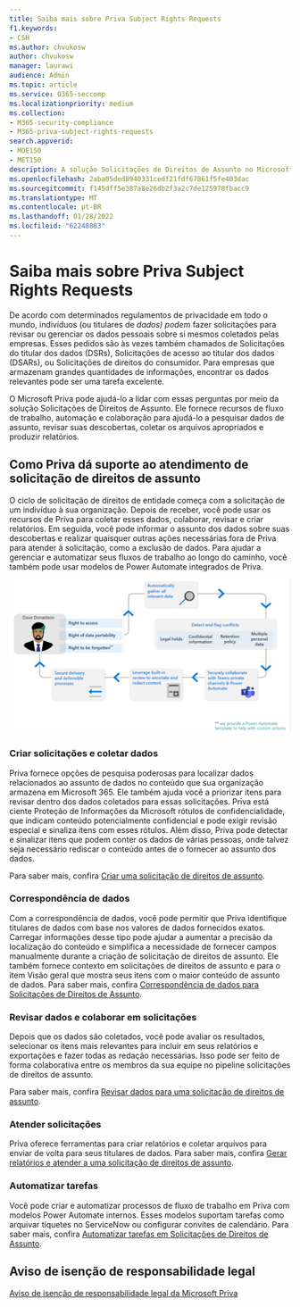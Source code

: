 ```yaml
---
title: Saiba mais sobre Priva Subject Rights Requests
f1.keywords:
- CSH
ms.author: chvukosw
author: chvukosw
manager: laurawi
audience: Admin
ms.topic: article
ms.service: O365-seccomp
ms.localizationpriority: medium
ms.collection:
- M365-security-compliance
- M365-priva-subject-rights-requests
search.appverid:
- MOE150
- MET150
description: A solução Solicitações de Direitos de Assunto no Microsoft Priva ajuda você a encontrar dados pessoais e colaborar na revisão de conteúdo e na criação de relatórios.
ms.openlocfilehash: 2aba05ded8940331cedf21fdf67861f5fe403dac
ms.sourcegitcommit: f145dff5e387a8e26db2f3a2c7de125978fbacc9
ms.translationtype: MT
ms.contentlocale: pt-BR
ms.lasthandoff: 01/28/2022
ms.locfileid: "62248883"
---
```

# <a name="learn-about-priva-subject-rights-requests"></a>Saiba mais sobre Priva Subject Rights Requests

De acordo com determinados regulamentos de privacidade em todo o mundo, indivíduos (ou titulares de *dados) podem* fazer solicitações para revisar ou gerenciar os dados pessoais sobre si mesmos coletados pelas empresas. Esses pedidos são às vezes também chamados de Solicitações do titular dos dados (DSRs), Solicitações de acesso ao titular dos dados (DSARs), ou Solicitações de direitos do consumidor. Para empresas que armazenam grandes quantidades de informações, encontrar os dados relevantes pode ser uma tarefa excelente.

O Microsoft Priva pode ajudá-lo a lidar com essas perguntas por meio da solução Solicitações de Direitos de Assunto. Ele fornece recursos de fluxo de trabalho, automação e colaboração para ajudá-lo a pesquisar dados de assunto, revisar suas descobertas, coletar os arquivos apropriados e produzir relatórios.

## <a name="how-priva-supports-subject-rights-request-fulfillment"></a>Como Priva dá suporte ao atendimento de solicitação de direitos de assunto

O ciclo de solicitação de direitos de entidade começa com a solicitação de um indivíduo à sua organização. Depois de receber, você pode usar os recursos de Priva para coletar esses dados, colaborar, revisar e criar relatórios. Em seguida, você pode informar o assunto dos dados sobre suas descobertas e realizar quaisquer outras ações necessárias fora de Priva para atender à solicitação, como a exclusão de dados. Para ajudar a gerenciar e automatizar seus fluxos de trabalho ao longo do caminho, você também pode usar modelos de Power Automate integrados de Priva.

![Fluxo de trabalho para solicitações de direitos de assunto.](../media/priva-srr-cycle.png)

### <a name="create-requests-and-collect-data"></a>Criar solicitações e coletar dados

Priva fornece opções de pesquisa poderosas para localizar dados relacionados ao assunto de dados no conteúdo que sua organização armazena em Microsoft 365. Ele também ajuda você a priorizar itens para revisar dentro dos dados coletados para essas solicitações. Priva está ciente Proteção de Informações da Microsoft rótulos de confidencialidade, que indicam conteúdo potencialmente confidencial e pode exigir revisão especial e sinaliza itens com esses rótulos. Além disso, Priva pode detectar e sinalizar itens que podem conter os dados de várias pessoas, onde talvez seja necessário rediscar o conteúdo antes de o fornecer ao assunto dos dados.

Para saber mais, confira [Criar uma solicitação de direitos de assunto](subject-rights-requests-create.md).

### <a name="data-matching"></a>Correspondência de dados

Com a correspondência de dados, você pode permitir que Priva identifique titulares de dados com base nos valores de dados fornecidos exatos. Carregar informações desse tipo pode ajudar a aumentar a precisão da localização do conteúdo e simplifica a necessidade de fornecer campos manualmente durante a criação de solicitação de direitos de assunto. Ele também fornece contexto em solicitações de direitos de assunto e para o item Visão geral que mostra seus itens com o maior conteúdo de assunto de dados. Para saber mais, confira [Correspondência de dados para Solicitações de Direitos de Assunto](subject-rights-requests-data-match.md).

### <a name="review-data-and-collaborate-on-requests"></a>Revisar dados e colaborar em solicitações

Depois que os dados são coletados, você pode avaliar os resultados, selecionar os itens mais relevantes para incluir em seus relatórios e exportações e fazer todas as redação necessárias. Isso pode ser feito de forma colaborativa entre os membros da sua equipe no pipeline solicitações de direitos de assunto.

Para saber mais, confira [Revisar dados para uma solicitação de direitos de assunto](subject-rights-requests-data-review.md).

### <a name="fulfill-requests"></a>Atender solicitações

Priva oferece ferramentas para criar relatórios e coletar arquivos para enviar de volta para seus titulares de dados. Para saber mais, confira [Gerar relatórios e atender a uma solicitação de direitos de assunto](subject-rights-requests-reports.md).

### <a name="automate-tasks"></a>Automatizar tarefas

Você pode criar e automatizar processos de fluxo de trabalho em Priva com modelos Power Automate internos. Esses modelos suportam tarefas como arquivar tíquetes no ServiceNow ou configurar convites de calendário. Para saber mais, confira [Automatizar tarefas em Solicitações de Direitos de Assunto](subject-rights-requests-automate.md).

## <a name="legal-disclaimer"></a>Aviso de isenção de responsabilidade legal

[Aviso de isenção de responsabilidade legal da Microsoft Priva](priva-disclaimer.md)
